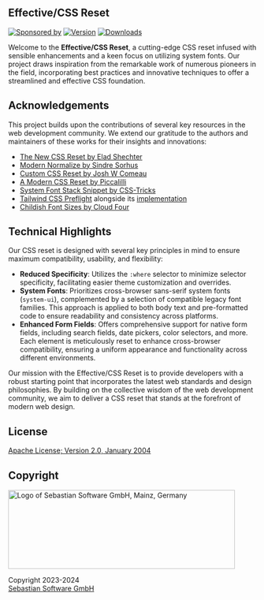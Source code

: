## Effective/CSS Reset

[![Sponsored by][sponsor-img]][sponsor] [![Version][npm-version-img]][npm] [![Downloads][npm-downloads-img]][npm]

[sponsor]: https://www.sebastian-software.de
[sponsor-img]: https://badgen.net/badge/Sponsored%20by/Sebastian%20Software/c41e54
[npm]: https://www.npmjs.com/package/@effective/css-reset
[npm-downloads-img]: https://badgen.net/npm/dm/@effective/css-reset
[npm-version-img]: https://badgen.net/npm/v/@effective/css-reset

Welcome to the **Effective/CSS Reset**, a cutting-edge CSS reset infused with sensible enhancements and a keen focus on utilizing system fonts. Our project draws inspiration from the remarkable work of numerous pioneers in the field, incorporating best practices and innovative techniques to offer a streamlined and effective CSS foundation.

## Acknowledgements

This project builds upon the contributions of several key resources in the web development community. We extend our gratitude to the authors and maintainers of these works for their insights and innovations:

- [The New CSS Reset by Elad Shechter](https://github.com/elad2412/the-new-css-reset)
- [Modern Normalize by Sindre Sorhus](https://github.com/sindresorhus/modern-normalize)
- [Custom CSS Reset by Josh W Comeau](https://www.joshwcomeau.com/css/custom-css-reset/)
- [A Modern CSS Reset by Piccalilli](https://piccalil.li/blog/a-modern-css-reset/)
- [System Font Stack Snippet by CSS-Tricks](https://css-tricks.com/snippets/css/system-font-stack/#aa-method-1-system-fonts-at-the-element-level)
- [Tailwind CSS Preflight](https://tailwindcss.com/docs/preflight) alongside its [implementation](https://unpkg.com/tailwindcss@3.2.2/src/css/preflight.css)
- [Childish Font Sizes by Cloud Four](https://cloudfour.com/thinks/childish-font-sizes/)

## Technical Highlights

Our CSS reset is designed with several key principles in mind to ensure maximum compatibility, usability, and flexibility:

- **Reduced Specificity**: Utilizes the `:where` selector to minimize selector specificity, facilitating easier theme customization and overrides.
- **System Fonts**: Prioritizes cross-browser sans-serif system fonts (`system-ui`), complemented by a selection of compatible legacy font families. This approach is applied to both body text and pre-formatted code to ensure readability and consistency across platforms.
- **Enhanced Form Fields**: Offers comprehensive support for native form fields, including search fields, date pickers, color selectors, and more. Each element is meticulously reset to enhance cross-browser compatibility, ensuring a uniform appearance and functionality across different environments.

Our mission with the Effective/CSS Reset is to provide developers with a robust starting point that incorporates the latest web standards and design philosophies. By building on the collective wisdom of the web development community, we aim to deliver a CSS reset that stands at the forefront of modern web design.

## License

[Apache License; Version 2.0, January 2004](http://www.apache.org/licenses/LICENSE-2.0)

## Copyright

<img src="https://cdn.rawgit.com/sebastian-software/sebastian-software-brand/0d4ec9d6/sebastiansoftware-en.svg" alt="Logo of Sebastian Software GmbH, Mainz, Germany" width="460" height="160"/>

Copyright 2023-2024<br/>[Sebastian Software GmbH](https://www.sebastian-software.de)
